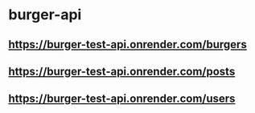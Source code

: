 # burger-api

## https://burger-test-api.onrender.com/burgers
## https://burger-test-api.onrender.com/posts
## https://burger-test-api.onrender.com/users
